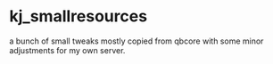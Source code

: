 # kj_smallresources

a bunch of small tweaks mostly copied from qbcore with some minor adjustments for my own server.
